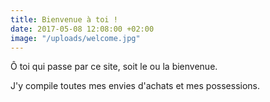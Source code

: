 ```yaml
---
title: Bienvenue à toi !
date: 2017-05-08 12:08:00 +02:00
image: "/uploads/welcome.jpg"
---
```


Ô toi qui passe par ce site, soit le ou la bienvenue.

J'y compile toutes mes envies d'achats et mes possessions.
